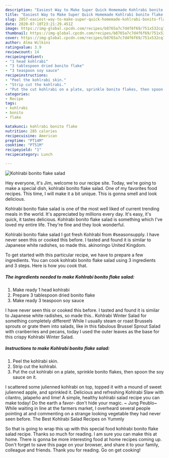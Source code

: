 ```yaml
---
description: "Easiest Way to Make Super Quick Homemade Kohlrabi bonito flake salad"
title: "Easiest Way to Make Super Quick Homemade Kohlrabi bonito flake salad"
slug: 2057-easiest-way-to-make-super-quick-homemade-kohlrabi-bonito-flake-salad
date: 2020-07-10T23:21:29.451Z
image: https://img-global.cpcdn.com/recipes/b8765a7c7d4f6f69/751x532cq70/kohlrabi-bonito-flake-salad-recipe-main-photo.jpg
thumbnail: https://img-global.cpcdn.com/recipes/b8765a7c7d4f6f69/751x532cq70/kohlrabi-bonito-flake-salad-recipe-main-photo.jpg
cover: https://img-global.cpcdn.com/recipes/b8765a7c7d4f6f69/751x532cq70/kohlrabi-bonito-flake-salad-recipe-main-photo.jpg
author: Alma Wilkins
ratingvalue: 3.9
reviewcount: 14
recipeingredient:
- "1 head kohlrabi"
- "3 tablespoon dried bonito flake"
- "3 teaspoon soy sauce"
recipeinstructions:
- "Peel the kohlrabi skin."
- "Strip cut the kohlrabi."
- "Put the cut kohlrabi on a plate, sprinkle bonito flakes, then spoon the soy sauce on it."
categories:
- Recipe
tags:
- kohlrabi
- bonito
- flake

katakunci: kohlrabi bonito flake 
nutrition: 285 calories
recipecuisine: American
preptime: "PT14M"
cooktime: "PT51M"
recipeyield: "1"
recipecategory: Lunch

---
```



![Kohlrabi bonito flake salad](https://img-global.cpcdn.com/recipes/b8765a7c7d4f6f69/751x532cq70/kohlrabi-bonito-flake-salad-recipe-main-photo.jpg)

Hey everyone, it's Jim, welcome to our recipe site. Today, we're going to make a special dish, kohlrabi bonito flake salad. One of my favorites food recipes. This time, I will make it a bit unique. This is gonna smell and look delicious.

Kohlrabi bonito flake salad is one of the most well liked of current trending meals in the world. It's appreciated by millions every day. It's easy, it's quick, it tastes delicious. Kohlrabi bonito flake salad is something which I've loved my entire life. They're fine and they look wonderful.

Kohlrabi bonito flake salad I got fresh Kohlrabi from #seasonsupply. I have never seen this or cooked this before. I tasted and found it is similar to Japanese white radishes, so made this. akinoringo United Kingdom.


To get started with this particular recipe, we have to prepare a few ingredients. You can cook kohlrabi bonito flake salad using 3 ingredients and 3 steps. Here is how you cook that.

<!--inarticleads1-->

##### The ingredients needed to make Kohlrabi bonito flake salad:

1. Make ready 1 head kohlrabi
1. Prepare 3 tablespoon dried bonito flake
1. Make ready 3 teaspoon soy sauce


I have never seen this or cooked this before. I tasted and found it is similar to Japanese white radishes, so made this.. Kohlrabi Winter Salad for something completely different! While I usually steam or roast Brussels sprouts or grate them into salads, like in this fabulous Brussel Sprout Salad with cranberries and pecans, today I used the outer leaves as the base for this crispy Kohlrabi Winter Salad. 

<!--inarticleads2-->

##### Instructions to make Kohlrabi bonito flake salad:

1. Peel the kohlrabi skin.
1. Strip cut the kohlrabi.
1. Put the cut kohlrabi on a plate, sprinkle bonito flakes, then spoon the soy sauce on it.


I scattered some julienned kohlrabi on top, topped it with a mound of sweet julienned apple, and sprinkled it. Delicious and refreshing Kohlrabi Slaw with cilantro, jalapeño and lime! A simple, healthy kohlrabi salad recipe you can make today! Do the earth a favor- don&#39;t hide your magic. ~ Jung Peublo~ While waiting in line at the farmers market, I overheard several people pointing at and commenting on a strange looking vegetable they had never seen before. The Best Kohlrabi Salad Recipes on Yummly 

So that is going to wrap this up with this special food kohlrabi bonito flake salad recipe. Thanks so much for reading. I am sure you can make this at home. There is gonna be more interesting food at home recipes coming up. Don't forget to save this page on your browser, and share it to your family, colleague and friends. Thank you for reading. Go on get cooking!
